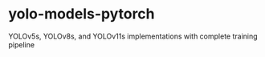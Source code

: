 # yolo-models-pytorch
YOLOv5s, YOLOv8s, and YOLOv11s implementations with complete training pipeline
